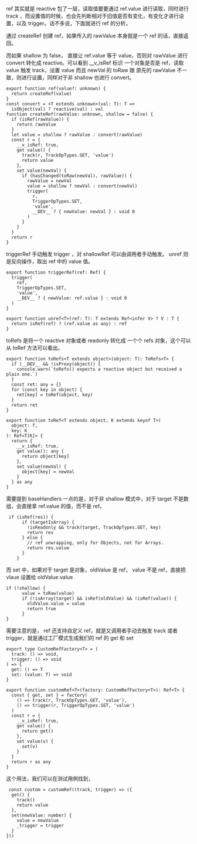 ref 其实就是 reactive 包了一层，读取值要要通过 ref.value 进行读取，同时进行 track ，而设置值的时候，也会先判断相对于旧值是否有变化，有变化才进行设置，以及 trigger。话不多说，下面就进行 ref 的分析。


通过 createRef 创建 ref，如果传入的 rawValue 本身就是一个 ref 的话，直接返回。

而如果 shallow 为 false， 直接让 ref.value 等于 value，否则对 rawValue 进行 convert 转化成 reactive。可以看到 __v_isRef 标识 一个对象是否是 ref，读取 value 触发 track，设置 value 而且 newVal 的 toRaw 跟 原先的 rawValue 不一致，则进行设置，同样对于非 shallow 也进行 convert。
```
export function ref(value?: unknown) {
  return createRef(value)
}
const convert = <T extends unknown>(val: T): T =>
  isObject(val) ? reactive(val) : val
function createRef(rawValue: unknown, shallow = false) {
  if (isRef(rawValue)) {
    return rawValue
  }
  let value = shallow ? rawValue : convert(rawValue)
  const r = {
    __v_isRef: true,
    get value() {
      track(r, TrackOpTypes.GET, 'value')
      return value
    },
    set value(newVal) {
      if (hasChanged(toRaw(newVal), rawValue)) {
        rawValue = newVal
        value = shallow ? newVal : convert(newVal)
        trigger(
          r,
          TriggerOpTypes.SET,
          'value',
          __DEV__ ? { newValue: newVal } : void 0
        )
      }
    }
  }
  return r
}
```
triggerRef 手动触发 trigger ，对 shallowRef 可以由调用者手动触发。 unref 则是反向操作，取出 ref 中的 value 值。
```
export function triggerRef(ref: Ref) {
  trigger(
    ref,
    TriggerOpTypes.SET,
    'value',
    __DEV__ ? { newValue: ref.value } : void 0
  )
}

export function unref<T>(ref: T): T extends Ref<infer V> ? V : T {
  return isRef(ref) ? (ref.value as any) : ref
}

```
toRefs 是将一个 reactive 对象或者 readonly 转化成 一个个 refs 对象，这个可以从 toRef 方法可以看出。
```
export function toRefs<T extends object>(object: T): ToRefs<T> {
  if (__DEV__ && !isProxy(object)) {
    console.warn(`toRefs() expects a reactive object but received a plain one.`)
  }
  const ret: any = {}
  for (const key in object) {
    ret[key] = toRef(object, key)
  }
  return ret
}

export function toRef<T extends object, K extends keyof T>(
  object: T,
  key: K
): Ref<T[K]> {
  return {
    __v_isRef: true,
    get value(): any {
      return object[key]
    },
    set value(newVal) {
      object[key] = newVal
    }
  } as any
}

```

需要提到 baseHandlers 一点的是，对于非 shallow 模式中，对于 target 不是数组，会直接拿 ref.value 的值，而不是 ref。
```
 if (isRef(res)) {
      if (targetIsArray) {
        !isReadonly && track(target, TrackOpTypes.GET, key)
        return res
      } else {
        // ref unwrapping, only for Objects, not for Arrays.
        return res.value
      }
    }

```
而 set 中，如果对于 target 是对象，oldValue 是 ref， value 不是 ref，直接把 vlaue 设置给 oldValue.value
```
if (!shallow) {
      value = toRaw(value)
      if (!isArray(target) && isRef(oldValue) && !isRef(value)) {
        oldValue.value = value
        return true
      }
}
```

需要注意的是， ref 还支持自定义 ref，就是又调用者手动去触发 track 或者 trigger，就是通过工厂模式生成我们的 ref 的 get 和 set
```
export type CustomRefFactory<T> = (
  track: () => void,
  trigger: () => void
) => {
  get: () => T
  set: (value: T) => void
}

export function customRef<T>(factory: CustomRefFactory<T>): Ref<T> {
  const { get, set } = factory(
    () => track(r, TrackOpTypes.GET, 'value'),
    () => trigger(r, TriggerOpTypes.SET, 'value')
  )
  const r = {
    __v_isRef: true,
    get value() {
      return get()
    },
    set value(v) {
      set(v)
    }
  }
  return r as any
}
```
这个用法，我们可以在测试用例找到，
```
 const custom = customRef((track, trigger) => ({
  get() {
    track()
    return value
  },
  set(newValue: number) {
    value = newValue
    _trigger = trigger
  }
}))
```